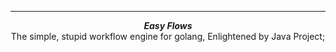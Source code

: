 ***

<div align="center">
    <b><em>Easy Flows</em></b><br>
    The simple, stupid workflow engine for golang, Enlightened by Java Project;
</div>

<div align="center">
</div>